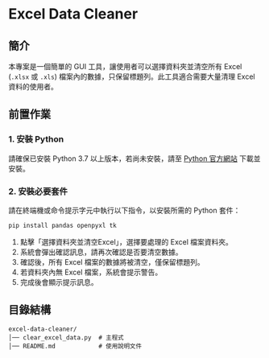 # Excel Data Cleaner

## 簡介
本專案是一個簡單的 GUI 工具，讓使用者可以選擇資料夾並清空所有 Excel (`.xlsx` 或 `.xls`) 檔案內的數據，只保留標題列。此工具適合需要大量清理 Excel 資料的使用者。

## 前置作業
### 1. 安裝 Python
請確保已安裝 Python 3.7 以上版本，若尚未安裝，請至 [Python 官方網站](https://www.python.org/downloads/) 下載並安裝。

### 2. 安裝必要套件
請在終端機或命令提示字元中執行以下指令，以安裝所需的 Python 套件：

```bash
pip install pandas openpyxl tk
```

1. 點擊「選擇資料夾並清空Excel」，選擇要處理的 Excel 檔案資料夾。
2. 系統會彈出確認訊息，請再次確認是否要清空數據。
3. 確認後，所有 Excel 檔案的數據將被清空，僅保留標題列。
4. 若資料夾內無 Excel 檔案，系統會提示警告。
5. 完成後會顯示提示訊息。

## 目錄結構
```
excel-data-cleaner/
│── clear_excel_data.py  # 主程式
│── README.md            # 使用說明文件
```
